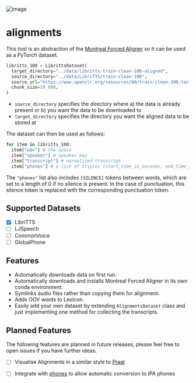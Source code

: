 ![image](https://user-images.githubusercontent.com/3523501/225879662-4745f31a-6023-494d-a7a8-56d62d3a4aae.png)

# alignments
This tool is an abstraction of the [Montreal Forced Aligner](montreal-forced-aligner.readthedocs.io/) so it can be used as a PyTorch dataset.

```python
libritts_100 = LibrittsDataset(
  target_directory="../data/libritts-train-clean-100-aligned",
  source_directory="../data/LibriTTS/train-clean-100",
  source_url="https://www.openslr.org/resources/60/train-clean-100.tar.gz",
  chunk_size=10_000,
)
```

- ``source_directory`` specifies the directory where a) the data is already present or b) you want the data to be downloaded to
- ``target_directory`` specifies the directory you want the aligned data to be stored at

The dataset can then be used as follows:

```python
for item in libritts_100:
  item["wav"] # the audio
  item["speaker"] # speaker key
  item["transcript"] # normalized transcript
  item["phones"] # a list of triples (start_time_in_seconds, end_time_in_seconds, phone)
```

The ``"phones"`` list also inclodes ``[SILENCE]`` tokens between words, which are set to a length of 0 if no silence is present. In the case of punctuation, this silence token is replaced with the corresponding punctuation token.

## Supported Datasets

 - [x] LibriTTS
 - [ ] LJSpeech
 - [ ] CommonVoice
 - [ ] GlobalPhone

## Features

- Automatically downloads data on first run.
- Automatically downloads and installs Montreal Forced Aligner in its own conda environment.
- Symlinks audio files rather than copying them for alignment.
- Adds OOV words to Lexicon.
- Easily add your own dataset by extending ``AlignmentsDataset`` class and just implementing one method for collecting the transcripts.

## Planned Features

The following features are planned in future releases, please feel free to open issues if you have further ideas.

- [ ] Visualise Alignments in a similar style to [Praat](https://www.fon.hum.uva.nl/praat/)
- [ ] Integrate with [phones](github.com/MiniXC/phones) to allow automatic conversion to IPA phones


